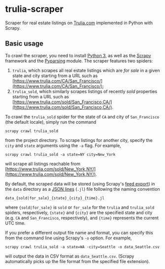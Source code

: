 # trulia-scraper
Scraper for real estate listings on [Trulia.com](https://www.trulia.com/) implemented in Python with Scrapy.

## Basic usage
To crawl the scraper, you need to install [Python 3](https://www.python.org/download/releases/3.0/), as well as the [Scrapy](https://pypi.python.org/pypi/Scrapy) framework and the [Pyparsing](https://pypi.python.org/pypi/pyparsing/2.2.0) module. The scraper features two spiders:

1. `trulia`, which scrapes all real estate listings which are _for sale_ in a given state and city starting from a URL such as [https://www.trulia.com/CA/San_Francisco/](https://www.trulia.com/CA/San_Francisco/);
2. `trulia_sold`, which similarly scrapes listings of recently _sold_ properties starting from a URL such as [https://www.trulia.com/sold/San_Francisco,CA/](https://www.trulia.com/sold/San_Francisco,CA/).

To crawl the `trulia_sold` spider for the state of `CA` and city of `San_Francisco` (the default locale), simply run the command

```
scrapy crawl trulia_sold
```
from the project directory. To scrape listings for another city, specify the `city` and `state` arguments using the `-a` flag. For example,

```
scrapy crawl trulia_sold -a state=NY city=New_York
```
will scrape all listings reachable from [https://www.trulia.com/sold/New_York,NY/](https://www.trulia.com/sold/New_York,NY/).

By default, the scraped data will be stored (using Scrapy's [feed export](https://doc.scrapy.org/en/latest/topics/feed-exports.html)) in the `data` directory as a [JSON lines](http://jsonlines.org/) (`.jl`) file following the naming convention

```
data_{sold|for_sale}_{state}_{city}_{time}.jl
```

where `{sold|for_sale}` is `sold` or `for_sale` for the `trulia` and `trulia_sold` spiders, respectively, `{state}` and `{city}` are the specified state and city (e.g. `CA` and `San_Francisco`, respectively), and `{time}` represents the current UTC time.

If you prefer a different output file name and format, you can specify this from the command line using Scrapy's `-o` option. For example,

```
scrapy crawl trulia_sold -a state=WA -city=Seattle -o data_Seattle.csv
```
will output the data in CSV format as `data_Seattle.csv`. (Scrapy automatically picks up the file format from the specified file extension).